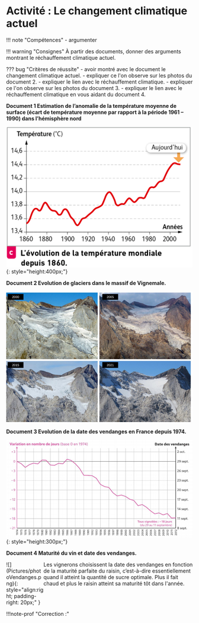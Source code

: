 # Activité : Le changement climatique actuel

!!! note "Compétences"
    - argumenter

!!! warning "Consignes"
    À partir des documents, donner des arguments montrant le réchauffement climatique actuel.

??? bug "Critères de réussite"
    - avoir montré avec le document le changement climatique actuel.
    - expliquer ce l'on observe sur les photos du document 2. 
    - expliquer le lien avec le réchauffement climatique.
    - expliquer ce l'on observe sur les photos du document 3. 
    - expliquer le lien avec le réchauffement climatique en vous aidant du document 4.



**Document 1 Estimation de l’anomalie de la température moyenne de surface (écart de température moyenne par rapport à la période 1961 – 1990) dans l’hémisphère nord**  

![](Pictures/graphTempMoyenne1860-2010.png){: style="height:400px;"}


**Document 2 Evolution de glaciers dans le massif de Vignemale.**

![L'évolution du glacier d'Ossoue (massif de Vignemale) sur ces dernières années. © Pierre René](Pictures/evolGlacier.png)



**Document 3 Evolution de la date des vendanges en France depuis 1974.**

![](Pictures/graphDateVendanges.png){: style="height:300px;"}


**Document 4 Maturité du vin et date des vendanges.**

<div markdown style="display:flex; flex-direction:row; ">
<div markdown style="display:flex; flex-direction:column; width: 20%;">
![](Pictures/photoVendanges.png){: style="align:right; padding-right: 20px;" }
</div>
<div markdown style="display:flex; flex-direction:column; width: 80%;">
Les vignerons choisissent la date des vendanges en fonction de la maturité parfaite du raisin, c’est-à-dire essentiellement quand il atteint la quantité de sucre optimale. Plus il fait chaud et plus le raisin atteint sa maturité tôt dans l'année.

</div>

</div>

!!!note-prof "Correction :"



